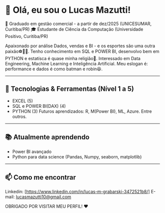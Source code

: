 # 👋 Olá, eu sou o Lucas Mazutti!
💸 Graduado em gestão comercial - a partir de dez/2025 (UNICESUMAR, Curitiba/PR)
🎓 Estudante de Ciência da Computação (Universidade Positivo, Curitiba/PR) 

Apaixonado por análise Dados, vendas e  BI  - e os esportes são uma outra paixão⚽🏈🏀.
Tenho conhecimento em SQL e POWER BI, desenvolvo bem em PYTHON e estatísca é quase minha religião🤣.
Interessado em Data Engineering, Machine Learning e Inteligência Artificial. 
Meu eslogan é: performance e dados é como batman e robin😆.

---

## 🔧 Tecnologias & Ferramentas (Nível 1 a 5)
- EXCEL (5)
- SQL e POWER BI(DAX) (4)
- PYTHON (3)
Futuros aprendizados: R, M(Power BI), ML, Azure. Entre outros.

---

## 📚 Atualmente aprendendo
- Power BI avançado
- Python para data science (Pandas, Numpy, seaborn, matplotlib)

---

## 📫 Como me encontrar
Linkedin:  [https://www.linkedin.com/in/lucas-m-grabarski-3472521b8/]
E-mail: lucasmazutti10@gmail.com

OBRIGADO POR VISITAR MEU PERFIL! ❤
